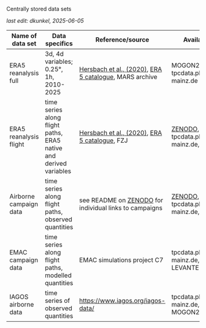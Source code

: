 Centrally stored data sets

*last edit: dkunkel, 2025-06-05*

| Name of data set | Data specifics | Reference/source | Availability | Contact |
| --- | --- | --- | --- | --- |
| ERA5 reanalysis full | 3d, 4d variables; 0.25°, 1h, 2010-2025 | [Hersbach et al., (2020)](https://rmets.onlinelibrary.wiley.com/doi/10.1002/qj.3803), [ERA 5 catalogue](https://apps.ecmwf.int/data-catalogues/era5/?class=ea), MARS archive | MOGON2, tpcdata.physik.uni-mainz.de | [Daniel Kunkel](dkunkel@uni-mainz.de) |
| ERA5 reanalysis flight | time series along flight paths, ERA5 native and derived variables | [Hersbach et al., (2020)](https://rmets.onlinelibrary.wiley.com/doi/10.1002/qj.3803), [ERA 5 catalogue](https://apps.ecmwf.int/data-catalogues/era5/?class=ea), FZJ | [ZENODO](https://doi.org/10.5281/zenodo.15371527), tpcdata.physik.uni-mainz.de, seafile | [Hans-Christoph Lachnitt](hlachnit@uni-mainz.de) |
| Airborne campaign data | time series along flight paths, observed quantities | see README on [ZENODO](https://doi.org/10.5281/zenodo.15371527) for individual links to campaigns | [ZENODO](https://doi.org/10.5281/zenodo.15371527), tpcdata.physik.uni-mainz.de, seafile | [Hans-Christoph Lachnitt](hlachnit@uni-mainz.de) |
| EMAC campaign data | time series along flight paths, modelled quantities | EMAC simulations project C7 | tpcdata.physik.uni-mainz.de, DKRZ LEVANTE | [Moritz Witt](moirtz.witt@dlr.de) |
| IAGOS airborne data | time series of observed quantities | https://www.iagos.org/iagos-data/ | tpcdata.physik.uni-mainz.de, MOGON2 | [Daniel Kunkel](dkunkel@uni-mainz.de) |
